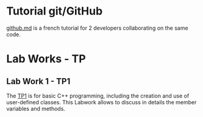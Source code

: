 # Tutorial git/GitHub

[github.md](../utils/github.md) is a french tutorial for 2 developers collaborating on the same code.

# Lab Works - TP

## Lab Work 1 - TP1

The [TP1](TP1.md) is for basic C++ programming, including the creation and use of user-defined classes. This Labwork allows to discuss in details the member variables and methods.





